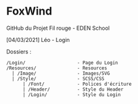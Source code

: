 # FoxWind
GitHub du Projet Fil rouge - EDEN School 

[04/03/2021] Léo - Login


Dossiers :


    /Login/                   - Page du Login
    /Resources/               - Resources
      | /Image/               - Images/SVG
      | /Style/               - SCSS/CSS
          | /Font/            - Polices d'écriture
          | /Header/          - Style du Header
          | /Login/           - Style du Login
